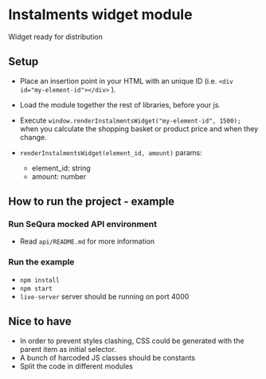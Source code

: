 # Instalments widget module

Widget ready for distribution

## Setup

* Place an insertion point in your HTML with an unique ID (i.e. `<div id="my-element-id"></div>` ).
* Load the module together the rest of libraries, before your js.
* Execute `window.renderInstalmentsWidget("my-element-id", 1500);` when you calculate the shopping basket or product price and when they change.
* `renderInstalmentsWidget(element_id, amount)` params:

    * element_id: string
    * amount: number

## How to run the project - example

### Run SeQura mocked API environment
* Read `api/README.md` for more information

### Run the example
* `npm install`
* `npm start`
* `live-server` server should be running on port 4000

## Nice to have

* In order to prevent styles clashing, CSS could be generated with the parent item as initial selector.
* A bunch of harcoded JS classes should be constants
* Split the code in different modules

